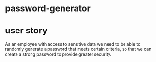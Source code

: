 # password-generator

# user story
As an employee with access to sensitive data we need to be able to randomly generate a password that meets certain criteria, so that we can create a strong password to provide greater security.